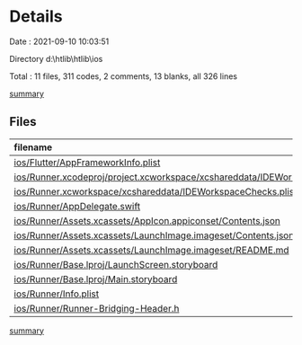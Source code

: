 # Details

Date : 2021-09-10 10:03:51

Directory d:\htlib\htlib\ios

Total : 11 files,  311 codes, 2 comments, 13 blanks, all 326 lines

[summary](results.md)

## Files
| filename | language | code | comment | blank | total |
| :--- | :--- | ---: | ---: | ---: | ---: |
| [ios/Flutter/AppFrameworkInfo.plist](/ios/Flutter/AppFrameworkInfo.plist) | XML | 26 | 0 | 1 | 27 |
| [ios/Runner.xcodeproj/project.xcworkspace/xcshareddata/IDEWorkspaceChecks.plist](/ios/Runner.xcodeproj/project.xcworkspace/xcshareddata/IDEWorkspaceChecks.plist) | XML | 8 | 0 | 1 | 9 |
| [ios/Runner.xcworkspace/xcshareddata/IDEWorkspaceChecks.plist](/ios/Runner.xcworkspace/xcshareddata/IDEWorkspaceChecks.plist) | XML | 8 | 0 | 1 | 9 |
| [ios/Runner/AppDelegate.swift](/ios/Runner/AppDelegate.swift) | Swift | 12 | 0 | 2 | 14 |
| [ios/Runner/Assets.xcassets/AppIcon.appiconset/Contents.json](/ios/Runner/Assets.xcassets/AppIcon.appiconset/Contents.json) | JSON | 122 | 0 | 1 | 123 |
| [ios/Runner/Assets.xcassets/LaunchImage.imageset/Contents.json](/ios/Runner/Assets.xcassets/LaunchImage.imageset/Contents.json) | JSON | 23 | 0 | 1 | 24 |
| [ios/Runner/Assets.xcassets/LaunchImage.imageset/README.md](/ios/Runner/Assets.xcassets/LaunchImage.imageset/README.md) | Markdown | 3 | 0 | 2 | 5 |
| [ios/Runner/Base.lproj/LaunchScreen.storyboard](/ios/Runner/Base.lproj/LaunchScreen.storyboard) | XML | 36 | 1 | 1 | 38 |
| [ios/Runner/Base.lproj/Main.storyboard](/ios/Runner/Base.lproj/Main.storyboard) | XML | 25 | 1 | 1 | 27 |
| [ios/Runner/Info.plist](/ios/Runner/Info.plist) | XML | 47 | 0 | 1 | 48 |
| [ios/Runner/Runner-Bridging-Header.h](/ios/Runner/Runner-Bridging-Header.h) | C++ | 1 | 0 | 1 | 2 |

[summary](results.md)